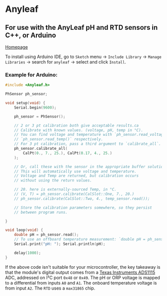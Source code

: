 # Anyleaf

## For use with the AnyLeaf pH and RTD sensors in C++, or Arduino
[Homepage](https://anyleaf.org)

To install using Arduino IDE, go to `Sketch` menu → `Include Library` → `Manage Libraries` →
search for `anyleaf` → select and click `Install`.

### Example for Arduino:
```c++
#include <Anyleaf.h>

PhSensor ph_sensor;

void setup(void) {
    Serial.begin(9600);

    ph_sensor = PhSensor();

    // 2 or 3 pt calibration both give acceptable results.ca
    // Calibrate with known values. (voltage, pH, temp in °C).
    // You can find voltage and temperature with `ph_sensor.read_voltage()` and
    // `ph_sensor.read_temp()` respectively.
    // For 3 pt calibration, pass a third argument to `calibrate_all`.
    ph_sensor.calibrate_all(
        CalPt(0., 7., 25.), CalPt(0.17, 4., 25.)
    );

    // Or, call these with the sensor in the appropriate buffer solution.
    // This will automatically use voltage and temperature.
    // Voltage and Temp are returned, but calibration occurs
    // without using the return values.

    // 20. here is externally-sourced Temp, in °C.
    // (V, T) = ph_sensor.calibrate(CalSlot::One, 7., 20.)
    // ph_sensor.calibrate(CalSlot::Two, 4., temp_sensor.read());

    // Store the calibration parameters somewhere, so they persist
    // between program runs.

}

void loop(void) {
    double pH = ph_sensor.read();
    // To use an offboard temperature measurement: `double pH = ph_sensor.read(temp_sensor.read());
    Serial.print("pH: "); Serial.println(pH);

    delay(1000);
}
```

If the above code isn't suitable for your microcontroller, the key takeaway
 is that the module's digital output comes from
a [Texas Instruments ADS1115](http://www.ti.com/lit/ds/symlink/ads1114.pdf)
ADC, addressed on I²C port `0x48` or `0x49`. The pH or ORP voltage is mapped to a 
differential
from inputs `A0` and `A1`. The onboard temperature voltage is from input `A2`.
The `RTD` uses a `max31865` chip.